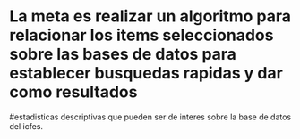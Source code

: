 # La meta es realizar un algoritmo para relacionar los items seleccionados sobre las bases de datos para  establecer busquedas rapidas y dar como resultados
#estadisticas descriptivas que pueden ser de interes sobre la base de datos del icfes.
